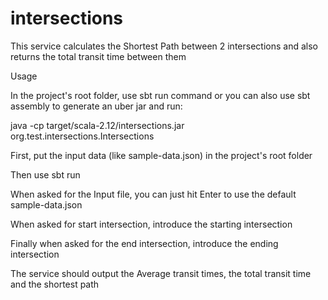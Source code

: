 # intersections

This service calculates the Shortest Path between 2 intersections and also returns the total transit time between them

Usage

In the project's root folder, use sbt run command or you can also use sbt assembly to generate an uber jar and run:

java -cp target/scala-2.12/intersections.jar org.test.intersections.Intersections

First, put the input data (like sample-data.json) in the project's root folder

Then use sbt run

When asked for the Input file, you can just hit Enter to use the default sample-data.json

When asked for start intersection, introduce the starting intersection

Finally when asked for the end intersection, introduce the ending intersection

The service should output the Average transit times, the total transit time and the shortest path

